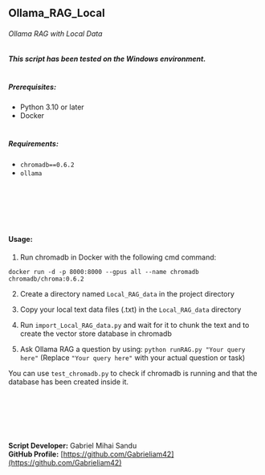 ## Ollama_RAG_Local

###### Ollama RAG with Local Data

##### This script has been tested on the Windows environment.
#

##### Prerequisites:

- Python 3.10 or later
- Docker
#

##### Requirements:

- `chromadb==0.6.2`
- `ollama`




<br><br>





<br><br>

#### Usage:

1. Run chromadb in Docker with the following cmd command:

`docker run -d -p 8000:8000 --gpus all --name chromadb chromadb/chroma:0.6.2`

2. Create a directory named `Local_RAG_data` in the project directory

3. Copy your local text data files (.txt) in the `Local_RAG_data` directory

4. Run `import_Local_RAG_data.py` and wait for it to chunk the text and to create the vector store database in chromadb

5. Ask Ollama RAG a question by using: `python runRAG.py "Your query here"` (Replace `"Your query here"` with your actual question or task)

You can use `test_chromadb.py` to check if chromadb is running and that the database has been created inside it.

<br><br>





<br><br>


**Script Developer:** Gabriel Mihai Sandu  
**GitHub Profile:** [https://github.com/Gabrieliam42](https://github.com/Gabrieliam42)
